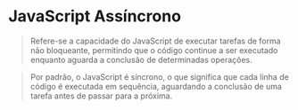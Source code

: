 # JavaScript Assíncrono

> Refere-se a capacidade do JavaScript de executar tarefas de forma não bloqueante, permitindo que o código continue a ser executado enquanto aguarda a conclusão de determinadas operações.

> Por padrão, o JavaScript é síncrono, o que significa que cada linha de código é executada em sequência, aguardando a conclusão de uma tarefa antes de passar para a próxima.
